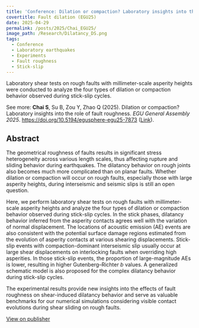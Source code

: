 ```yaml
---
title: 'Conference: Dilation or compaction? Laboratory insights into the role of fault roughness'
covertitle: Fault dilation (EGU25)
date: 2025-04-29
permalink: /posts/2025/Chai_EGU25/
image_path: /Research/Dilatancy_DS.png
tags:
  - Conference
  - Laboratory earthquakes
  - Experiments
  - Fault roughness
  - Stick-slip
---
```


Laboratory shear tests on rough faults with millimeter-scale asperity heights were conducted to analyze the four types of dilation or compaction behavior observed during stick-slip cycles. 

See more: **Chai S**, Su B, Zou Y, Zhao Q (2025). Dilation or compaction? Laboratory insights into the role of fault roughness. _EGU General Assembly 2025_. https://doi.org/10.5194/egusphere-egu25-7873 ([Link](https://doi.org/10.5194/egusphere-egu25-7873)).

## Abstract
The geometrical roughness of faults results in significant stress heterogeneity across various length scales, thus affecting rupture and sliding behavior during earthquakes. The dilatancy behavior on rough joints also becomes much more complicated than on planar faults. Whether dilation or compaction will occur on rough faults, especially those with large asperity heights, during interseismic and seismic slips is still an open question. 

Here, we perform laboratory shear tests on rough faults with millimeter-scale asperity heights and analyze the four types of dilation or compaction behavior observed during stick-slip cycles. In the stick phases, dilatancy behavior inferred from the asperity contacts agrees well with the variation of normal displacement. The locations of acoustic emission (AE) events are also consistent with the potential surface damage regions estimated from the evolution of asperity contacts at various shearing displacements. Stick-slip events with compaction-dominant interseismic slip usually occur at large shear displacements on interlocking faults when overriding high asperities. In those stick-slip events, the proportion of large-magnitude AEs is lower, resulting in higher Gutenberg–Richter _b_ values. A generalized schematic model is also proposed for the complex dilatancy behavior during stick-slip cycles.

The experimental results provide new insights into the effects of fault roughness on shear-induced dilatancy behavior and serve as valuable benchmarks for our numerical simulations considering visible contact evolutions during shear sliding on rough faults.

[View on publisher](https://doi.org/10.5194/egusphere-egu25-7873)